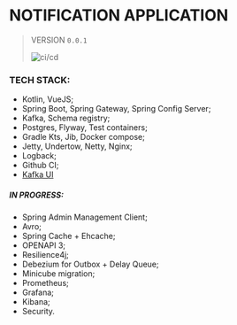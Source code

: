# NOTIFICATION APPLICATION
> VERSION 
`0.0.1`
>
> ![ci/cd](https://github.com/fragaLY/notification/workflows/ci/cd/badge.svg)
>

### TECH STACK:
* Kotlin, VueJS;
* Spring Boot, Spring Gateway, Spring Config Server;
* Kafka, Schema registry;
* Postgres, Flyway, Test containers;
* Gradle Kts, Jib, Docker compose;
* Jetty, Undertow, Netty, Nginx; 
* Logback;
* Github CI;
* [Kafka UI](https://github.com/obsidiandynamics/kafdrop)

##### IN PROGRESS:
* Spring Admin Management Client;
* Avro;
* Spring Cache + Ehcache;
* OPENAPI 3;
* Resilience4j;
* Debezium for Outbox + Delay Queue;
* Minicube migration;
* Prometheus;
* Grafana;
* Kibana;
* Security.
